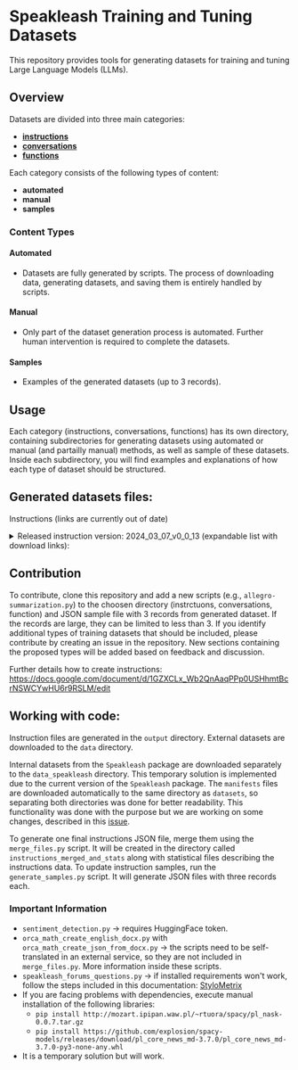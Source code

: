 # Speakleash Training and Tuning Datasets

This repository provides tools for generating datasets for training and tuning Large Language Models (LLMs).

## Overview

Datasets are divided into three main categories:
- **[instructions](https://github.com/speakleash/speakleash-instruct-creator/tree/main/instructions)**
- **[conversations](https://github.com/speakleash/speakleash-instruct-creator/tree/main/conversations)**
- **[functions](https://github.com/speakleash/speakleash-instruct-creator/tree/main/functions)**

Each category consists of the following types of content:
- **automated**
- **manual**
- **samples**

### Content Types

#### Automated

- Datasets are fully generated by scripts. The process of downloading data, generating datasets, and saving them is entirely handled by scripts.

#### Manual

- Only part of the dataset generation process is automated. Further human intervention is required to complete the datasets.

#### Samples

- Examples of the generated datasets (up to 3 records).

## Usage

Each category (instructions, conversations, functions) has its own directory, containing subdirectories for generating datasets using automated or manual (and partailly manual) methods, as well as sample of these datasets. Inside each subdirectory, you will find examples and explanations of how each type of dataset should be structured.

## Generated datasets files:

Instructions (links are currently out of date)

<details>
<summary>Released instruction version: 2024_03_07_v0_0_13 (expandable list with download links):</summary><br>

All generated instruction JSON zip files:<br>
http://instruct.speakleash.space/instructions_not_merged/instructions_not_merged_2024_03_07_v0_0_13.zip

Merged instruction JSON files into one final zipfile:<br>
http://instruct.speakleash.space/instructions_merged_and_stats/instructions_merged_and_stats_2024_03_07_v0_0_13.zip

Merged instruction JSON file files:<br>
http://instruct.speakleash.space/speakleash_pl_instructions_2024_03_07_v0_0_13.jsonl

Merged instruction JSON file files (Alpaca format):<br>
http://instruct.speakleash.space/speakleash_pl_instructions_alpaca_2024_03_07_v0_0_13.jsonl

Or using terminal commands:<br>
- For Linux:<br>
`wget http://instruct.speakleash.space/instructions_not_merged/instructions_not_merged_2024_03_07_v0_0_13.zip` 
- For Windows:<br>
`curl -O http://instruct.speakleash.space/instructions_not_merged/instructions_not_merged_2024_03_07_v0_0_13.zip`
</details>

## Contribution

To contribute, clone this repository and add a new scripts (e.g., `allegro-summarization.py`) to the choosen directory (instrctuons, conversations, function) and JSON sample file with 3 records from generated dataset. If the records are large, they can be limited to less than 3.
If you identify additional types of training datasets that should be included, please contribute by creating an issue in the repository. New sections containing the proposed types will be added based on feedback and discussion.

Further details how to create instructions:
https://docs.google.com/document/d/1GZXCLx_Wb2QnAaqPPp0USHhmtBcrNSWCYwHU6r9RSLM/edit

## Working with code:
Instruction files are generated in the `output` directory.
External datasets are downloaded to the `data` directory.

Internal datasets from the `Speakleash` package are downloaded separately to the `data_speakleash` directory. This temporary solution
is implemented due to the current version of the `Speakleash` package. The `manifests` files are downloaded automatically to the same
directory as `datasets`, so separating both directories was done for better readability. This functionality was done with the purpose but
we are working on some changes, described in this [issue](https://github.com/speakleash/speakleash/issues/10).

To generate one final instructions JSON file, merge them using the `merge_files.py` script. It will be created in the
directory called `instructions_merged_and_stats` along with statistical files describing the instructions data.
To update instruction samples, run the `generate_samples.py` script. It will generate JSON files with three records each.

### Important Information

- `sentiment_detection.py` -> requires HuggingFace token.
- `orca_math_create_english_docx.py` with `orca_math_create_json_from_docx.py` -> the scripts need to be self-translated in an external service, so they are not included in `merge_files.py`. More information inside these scripts.
- `speakleash_forums_questions.py` -> if installed requirements won't work, follow the steps included in this documentation: [StyloMetrix](https://github.com/ZILiAT-NASK/StyloMetrix)
- If you are facing problems with dependencies, execute manual installation of the following libraries:
  - `pip install http://mozart.ipipan.waw.pl/~rtuora/spacy/pl_nask-0.0.7.tar.gz`
  - `pip install https://github.com/explosion/spacy-models/releases/download/pl_core_news_md-3.7.0/pl_core_news_md-3.7.0-py3-none-any.whl`
- It is a temporary solution but will work.
